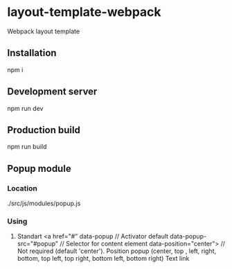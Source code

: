 # layout-template-webpack
Webpack layout template

## Installation
npm i

## Development server
npm run dev

## Production build
npm run build

## Popup module
### Location
./src/js/modules/popup.js
### Using
1. Standart
<a
   href="#"
   data-popup // Activator default
   data-popup-src="#popup" // Selector for content element
   data-position="center"> // Not required (default 'center'). Position popup (center, top , left, right, bottom, top left, top right, bottom left, bottom right)
  Text link
</a>
